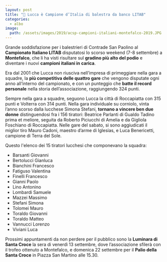 ```yaml
---
layout: post
title: "🎯 Lucca è Campione d’Italia di balestra da banco LITAB"
categories:
  - albo
image:
  path: /assets/images/2019/acsp-campioni-italiani-montefalco-2019.JPG
---
```


Grande soddisfazione per i balestrieri di Contrade San Paolino al **Campionato
Italiano LITAB** disputatosi lo scorso weekend (7-8 settembre) a **Montefalco**,
che li ha visti risultare sul **gradino più alto del podio** e diventare i nuovi
**campioni italiani in carica**.

<!-- more -->

Era dal 2001 che Lucca non riusciva nell’impresa di primeggiare nella gara a
squadre, la **più competitiva delle quattro gare** che vengono disputate ogni
anno all’interno del campionato, e con un punteggio che **batte il record
personale** nella storia dell’associazione, raggiungendo 324 punti.

Sempre nella gara a squadre, seguono Lucca la città di Roccapiatta con 315 punti
e Volterra con 314 punti. Nella gara individuale su corniolo, vinta l’anno
scorso dalla lucchese Simona Stefani, **tornano a vincere ben due donne**
distinguendosi fra i 156 tiratori: Beatrice Parlanti di Gualdo Tadino prima et
meliore, seguita da Roberto Piciucchi di Amelia e da Gigliola Foschiano di
Roccapiatta. Nelle gare del sabato, si sono aggiudicati il miglior tiro Mauro
Cadoni, maestro d’arme di Iglesias, e Luca Benericetti, campione di Terra del
Sole.

Questo l'elenco dei 15 tiratori lucchesi che componevano la squadra:

* Barsanti Giovanni
* Bertolucci Gianluca
* Bianchini Francesco
* Fatiguso Valentina
* Finelli Francesco
* Gianni Paolo
* Lino Antonino
* Lombardi Samuele
* Mazzei Massimo
* Stefani Simona
* Tolomei Mauro
* Toraldo Giovanni
* Toraldo Matteo
* Vannucci Lorenzo
* Viviani Luca

Prossimi appuntamenti da non perdere per il pubblico sono la **Luminara di Santa
Croce** la sera di venerdì 13 settembre, dove l’associazione sfilerà con il
trofeo ottenuto a Montefalco, e domenica 22 settembre per il **Palio della Santa
Croce** in Piazza San Martino alle 15.30.
